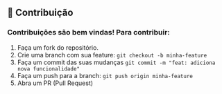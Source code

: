 ## 🤝 Contribuição

### Contribuições são bem vindas! Para contribuir:

1. Faça um fork do repositório.
2. Crie uma branch com sua feature: `git checkout -b minha-feature`
3. Faça um commit das suas mudanças `git commit -m "feat: adiciona nova funcionalidade"`
4. Faça um push para a branch: `git push origin minha-feature`
5. Abra um PR (Pull Request)
